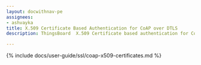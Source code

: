 ```yaml
---
layout: docwithnav-pe
assignees:
- ashvayka
title: X.509 Certificate Based Authentication for CoAP over DTLS
description: ThingsBoard  X.509 Certificate based authentication for CoAP over DTLS.

---
```


{% include docs/user-guide/ssl/coap-x509-certificates.md %}